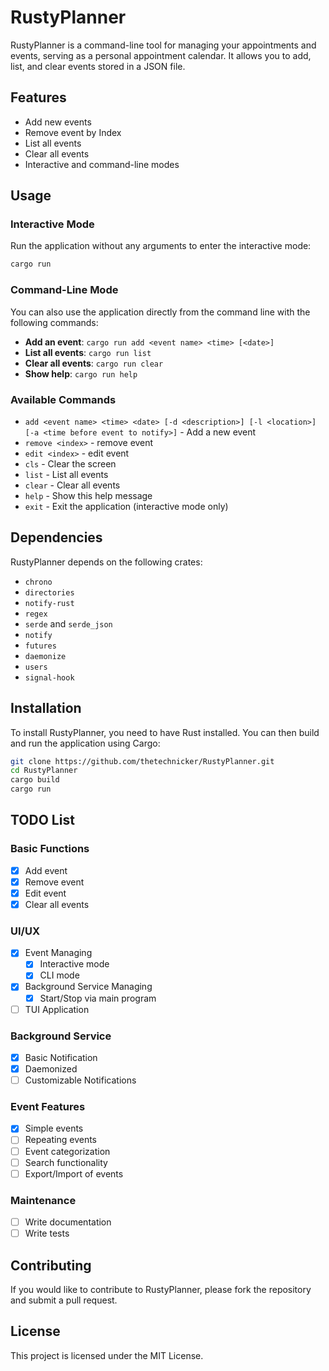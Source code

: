 # RustyPlanner

RustyPlanner is a command-line tool for managing your appointments and events, serving as a personal appointment calendar. It allows you to add, list, and clear events stored in a JSON file.

## Features

- Add new events
- Remove event by Index
- List all events
- Clear all events
- Interactive and command-line modes

## Usage

### Interactive Mode

Run the application without any arguments to enter the interactive mode:

```sh
cargo run
```

### Command-Line Mode

You can also use the application directly from the command line with the following commands:

- **Add an event**: `cargo run add <event name> <time> [<date>]`
- **List all events**: `cargo run list`
- **Clear all events**: `cargo run clear`
- **Show help**: `cargo run help`

### Available Commands

- `add <event name> <time> <date> [-d <description>] [-l <location>] [-a <time before event to notify>]` - Add a new event
- `remove <index>` - remove event
- `edit <index>` - edit event
- `cls` - Clear the screen
- `list` - List all events
- `clear` - Clear all events
- `help` - Show this help message
- `exit` - Exit the application (interactive mode only)

## Dependencies

RustyPlanner depends on the following crates:

- `chrono`
- `directories`
- `notify-rust`
- `regex`
- `serde` and `serde_json`
- `notify`
- `futures`
- `daemonize`
- `users`
- `signal-hook`

## Installation

To install RustyPlanner, you need to have Rust installed. You can then build and run the application using Cargo:

```sh
git clone https://github.com/thetechnicker/RustyPlanner.git
cd RustyPlanner
cargo build
cargo run
```

## TODO List

### Basic Functions

- [x] Add event
- [x] Remove event
- [x] Edit event
- [x] Clear all events

### UI/UX

- [x] Event Managing
  - [x] Interactive mode
  - [x] CLI mode
- [x] Background Service Managing
  - [x] Start/Stop via main program
- [ ] TUI Application

### Background Service

- [x] Basic Notification
- [x] Daemonized
- [ ] Customizable Notifications

### Event Features

- [x] Simple events
- [ ] Repeating events
- [ ] Event categorization
- [ ] Search functionality
- [ ] Export/Import of events

### Maintenance

- [ ] Write documentation
- [ ] Write tests

## Contributing

If you would like to contribute to RustyPlanner, please fork the repository and submit a pull request.

## License

This project is licensed under the MIT License.

